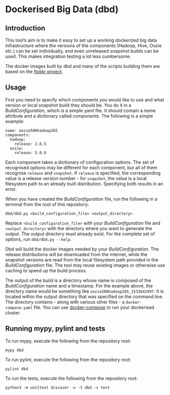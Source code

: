 # Dockerised Big Data (dbd)

## Introduction
This tool’s aim is to make it easy to set up a working dockerized big data infrastructure where the versions of the
components (Hadoop, Hive, Oozie etc.) can be set individually, and even unreleased snapshot builds can be used. This
makes integration testing a lot less cumbersome.

The docker images built by dbd and many of the scripts building them are based on the [flokkr
project](https://github.com/flokkr).

## Usage
First you need to specify which components you would like to use and what version or local snapshot build they should
be. You do it in a _BuildConfiguration_, which is a simple yaml file. It should contain a _name_ attribute and a
dictionary called _components_. The following is a simple example:

```
name: oozie500hadoop265
components:
  hadoop:
    release: 2.6.5
  oozie:
    release: 5.0.0
```

Each component takes a dictionary of configuration options. The set of recognised options may be different for each
component, but all of them recognise `release` and `snapshot`. If `release` is specified, the corresponding value is a
release version number - for `snapshot`, the value is a local filesystem path to an already built
distribution. Specifying both results in an error.

When you have created the _BuildConfiguration_ file, run the following in a terminal from the root of this repository:

```
dbd/dbd.py <build_configuration_file> <output_directory>
```

Replace `<build_configuration_file>` with your _BuildConfiguration_ file and `<output_directory>` with the directory
where you want to generate the output. The output directory must already exist. For the complete set of options, run
`dbd/dbd.py --help`.

Dbd will build the docker images needed by your _BuildConfiguration_. The release distributions will be downloaded from
the internet, while the snapshot versions are read from the local filesystem path provided in the _BuildConfiguration_
file. The tool may reuse existing images or otherwise use caching to speed up the build process.

The output of the build is a directory whose name is composed of the _BuildConfiguration_ name and a timestamp. For the
example above, the directory name would be something like `oozie500hadoop265_1533642997`. It is located within the
output directory that was specified on the command line. The directory contains - along with various other files - a
`docker-compose.yaml` file. You can use [docker-compose](https://docs.docker.com/compose/) to run your dockerised
cluster.

## Running mypy, pylint and tests
To run mypy, execute the following from the repository root:

```
mypy dbd
```

To run pylint, execute the following from the repository root:
```
pylint dbd
```

To run the tests, execute the following from the repository root:
```
python3 -m unittest discover -v -t dbd -s test
```
